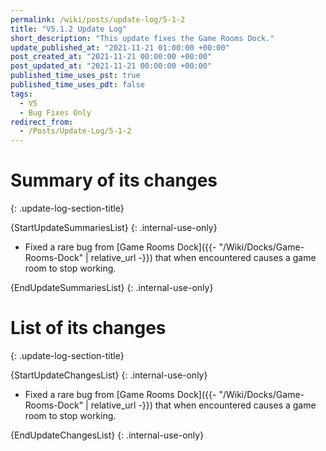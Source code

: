 ```yaml
---
permalink: /wiki/posts/update-log/5-1-2
title: "V5.1.2 Update Log"
short_description: "This update fixes the Game Rooms Dock."
update_published_at: "2021-11-21 01:00:00 +00:00"
post_created_at: "2021-11-21 00:00:00 +00:00"
post_updated_at: "2021-11-21 00:00:00 +00:00"
published_time_uses_pst: true
published_time_uses_pdt: false
tags:
  - V5
  - Bug Fixes Only
redirect_from:
  - /Posts/Update-Log/5-1-2
---
```


# Summary of its changes
{: .update-log-section-title}

{StartUpdateSummariesList}
{: .internal-use-only}

* Fixed a rare bug from [Game Rooms Dock]({{- "/Wiki/Docks/Game-Rooms-Dock" | relative_url -}}) that when encountered causes a game room to stop working.

{EndUpdateSummariesList}
{: .internal-use-only}

# List of its changes
{: .update-log-section-title}

{StartUpdateChangesList}
{: .internal-use-only}

* Fixed a rare bug from [Game Rooms Dock]({{- "/Wiki/Docks/Game-Rooms-Dock" | relative_url -}}) that when encountered causes a game room to stop working.

{EndUpdateChangesList}
{: .internal-use-only}